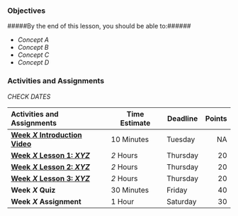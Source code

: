 ### Objectives ###

#####By the end of this lesson, you should be able to:######

- *Concept A*
- *Concept B*
- *Concept C*
- *Concept D*


### Activities and Assignments ###

*CHECK DATES*

|Activities and Assignments | Time Estimate | Deadline | Points|
|:------| -----|-------|----------:|
|**[Week *X* Introduction Video]()** | 10 Minutes | Tuesday | NA|
|**[Week *X* Lesson 1: *XYZ*](./lesson1.md)**| *2* Hours | Thursday | 20|
|**[Week *X* Lesson 2: *XYZ*](./lesson2.md)**| *2* Hours | Thursday | 20 |
|**[Week *X* Lesson 3: *XYZ*](./lesson3.md)**| *2* Hours | Thursday | 20 |
|**Week *X* Quiz**| 30 Minutes | Friday | 40|
|**Week *X* Assignment**| 1 Hour | Saturday | 30 | 
